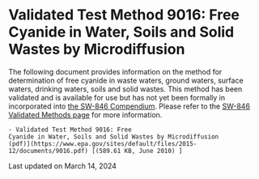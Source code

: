 
# Validated Test Method 9016: Free Cyanide in Water, Soils and Solid Wastes by Microdiffusion  


The following document provides information on the method for
determination of free cyanide in waste waters, ground waters, surface
waters, drinking waters, soils and solid wastes. This method has been
validated and is available for use but has not yet been formally in
incorporated into [the SW-846 Compendium](/hw-sw846/sw-846-compendium).
Please refer to the [SW-846 Validated Methods
page](/hw-sw846/validated-test-methods-recommended-waste-testing) for
more information.

    - Validated Test Method 9016: Free
    Cyanide in Water, Soils and Solid Wastes by Microdiffusion
    (pdf)](https://www.epa.gov/sites/default/files/2015-12/documents/9016.pdf) [(589.61 KB, June 2010) ] 

Last updated on March 14, 2024

